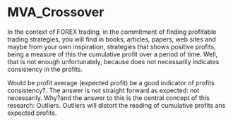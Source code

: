 # MVA_Crossover
In the context of FOREX trading, in the commitment of finding profitable trading strategies, you will find in books, articles, papers, web sites and maybe from your own inspiration, strategies that shows positive profits, being a measure of this the cumulative profit over a period of time. Well, that is not enough unfortunately, because does not necessarily indicates consistency in the profits.

Would be profit average (expected profit) be a good indicator of profits consistency?. The answer is not straight forward as expected: not necessarily. Why?and the answer to this is the central concept of this research: Outliers. Outliers will distort the reading of cumulative profits ans expected profits.
